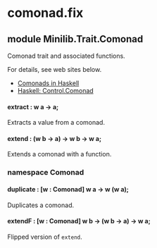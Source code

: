 # comonad.fix

## module Minilib.Trait.Comonad

Comonad trait and associated functions.

For details, see web sites below.
- [Comonads in Haskell](https://www.slideshare.net/davidoverton/comonad)
- [Haskell: Control.Comonad](https://hackage.haskell.org/package/comonad-5.0.8/docs/Control-Comonad.html)


#### extract : w a -> a;

Extracts a value from a comonad.

#### extend : (w b -> a) -> w b -> w a;

Extends a comonad with a function.

### namespace Comonad

#### duplicate : [w : Comonad] w a -> w (w a);

Duplicates a comonad.

#### extendF : [w : Comonad] w b -> (w b -> a) -> w a;

Flipped version of `extend`.

